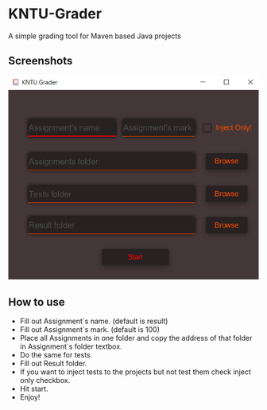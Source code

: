 # KNTU-Grader
A simple grading tool for Maven based Java projects

## Screenshots
<img src="https://raw.githubusercontent.com/MoeinShafienia/KNTU-Grader/master/screenshots/KNTU-Grader.png"></br>

## How to use

- Fill out Assignment`s name. (default is result)
- Fill out Assignment`s mark. (default is 100)
- Place all Assignments in one folder and copy the address of that folder in Assignment`s folder textbox.
- Do the same for tests.
- Fill out Result folder.
- If you want to inject tests to the projects but not test them check inject only checkbox.
- Hit start.
- Enjoy!
